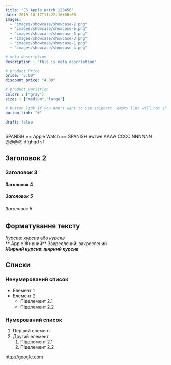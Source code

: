 ```yaml
---
title: "ES_Apple Watch 123456"
date: 2019-10-17T11:22:16+06:00
images: 
  - "images/showcase/showcase-2.png"
  - "images/showcase/showcase-6.png"
  - "images/showcase/showcase-5.png"
  - "images/showcase/showcase-3.png"
  - "images/showcase/showcase-1.png"
  - "images/showcase/showcase-4.png"

# meta description
description : "this is meta description"

# product Price
price: "5.00"
discount_price: "4.00"

# product variation
colors : ["gray"]
sizes : ["medium","large"]

# button link if you don't want to use snipcart. empty link will not show button
button_link: "#"

draft: false
---
```


SPANISH  == Apple Watch == SPANISH
ewrwe  AAAA CCCC NNNNNN @@@@  dfghgd sf 

## Заголовок 2

### Заголовок 3

#### Заголовок 4

##### Заголовок 5

###### Заголовок 6

## Форматування тексту

*Курсив*: *курсив* або *курсив*\
** Apple Жирний** ~~Закреслений~~: ~~закреслений~~\
***Жирний курсив***: ***жирний курсив***

## Списки

### Ненумерований список

- Елемент 1
- Елемент 2
  - Піделемент 2.1
  - Піделемент 2.2

### Нумерований список

1. Перший елемент
2. Другий елемент
   1. Піделемент 2.1
   2. Піделемент 2.2

http://google.com

 